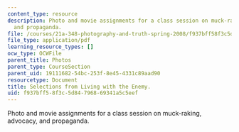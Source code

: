 ```yaml
---
content_type: resource
description: Photo and movie assignments for a class session on muck-raking, advocacy,
  and propaganda.
file: /courses/21a-348-photography-and-truth-spring-2008/f937bff58f3c5d84796869341a5c5eef_MIT21A_348S08_enemy.pdf
file_type: application/pdf
learning_resource_types: []
ocw_type: OCWFile
parent_title: Photos
parent_type: CourseSection
parent_uid: 19111682-54bc-253f-8e45-4331c89aad90
resourcetype: Document
title: Selections from Living with the Enemy.
uid: f937bff5-8f3c-5d84-7968-69341a5c5eef
---
```

Photo and movie assignments for a class session on muck-raking, advocacy, and propaganda.

